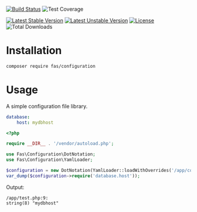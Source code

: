 [![Build Status](https://github.com/gielfeldt/fas-configuration/actions/workflows/test.yml/badge.svg)][4]
![Test Coverage](https://img.shields.io/endpoint?url=https://gist.githubusercontent.com/gielfeldt/ac056829ce43de32d37257c91a7635e5/raw/fas-configuration__main.json)

[![Latest Stable Version](https://poser.pugx.org/fas/configuration/v/stable.svg)][1]
[![Latest Unstable Version](https://poser.pugx.org/fas/configuration/v/unstable.svg)][2]
[![License](https://poser.pugx.org/fas/configuration/license.svg)][3]
![Total Downloads](https://poser.pugx.org/fas/configuration/downloads.svg)

# Installation

```bash
composer require fas/configuration
```


# Usage

A simple configuration file library.

```yaml
database:
    host: mydbhost
```

```php
<?php

require __DIR__ . '/vendor/autoload.php';

use Fas\Configuration\DotNotation;
use Fas\Configuration\YamlLoader;

$configuration = new DotNotation(YamlLoader::loadWithOverrides('/app/config.yml'));
var_dump($configuration->require('database.host'));

```

Output:

```
/app/test.php:9:
string(8) "mydbhost"
```

[1]:  https://packagist.org/packages/fas/configuration
[2]:  https://packagist.org/packages/fas/configuration#dev-main
[3]:  https://github.com/gielfeldt/fas-configuration/blob/main/LICENSE.md
[4]:  https://github.com/gielfeldt/fas-configuration/actions/workflows/test.yml
